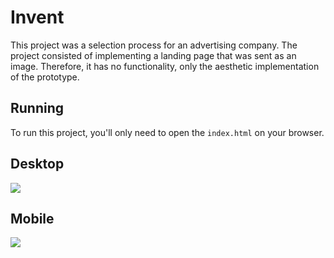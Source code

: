 # Invent

This project was a selection process for an advertising company. The project consisted of implementing a landing page that was sent as an image. Therefore, it has no functionality, only the aesthetic implementation of the prototype.

## Running
To run this project, you'll only need to open the `index.html` on your browser.

## Desktop
![](/src/assets/gif/desktop.gif)

## Mobile
![](/src/assets/gif/mobile.gif)

